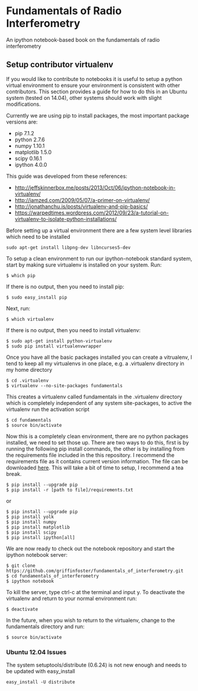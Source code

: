 # Fundamentals of Radio Interferometry

An ipython notebook-based book on the fundamentals of radio interferometry

## Setup contributor virtualenv

If you would like to contribute to notebooks it is useful to setup a python virtual environment to ensure your environment is consistent with other contributors. This section provides a guide for how to do this in an Ubuntu system (tested on 14.04), other systems should work with slight modifications.

Currently we are using pip to install packages, the most important package versions are:

* pip 7.1.2
* python 2.7.6
* numpy 1.10.1
* matplotlib 1.5.0
* scipy 0.16.1
* ipython 4.0.0

This guide was developed from these references:

* <http://jeffskinnerbox.me/posts/2013/Oct/06/ipython-notebook-in-virtualenv/>
* <http://iamzed.com/2009/05/07/a-primer-on-virtualenv/>
* <http://jonathanchu.is/posts/virtualenv-and-pip-basics/>
* <https://warpedtimes.wordpress.com/2012/09/23/a-tutorial-on-virtualenv-to-isolate-python-installations/>

Before setting up a virtual environment there are a few system level libraries which need to be installed

```
sudo apt-get install libpng-dev libncurses5-dev
```

To setup a clean environment to run our ipython-notebook standard system, start by making sure virtualenv is installed on your system. Run:

```
$ which pip
```

If there is no output, then you need to install pip:

```
$ sudo easy_install pip
```

Next, run:

```
$ which virtualenv
```

If there is no output, then you need to install virtualenv:

```
$ sudo apt-get install python-virtualenv
$ sudo pip install virtualenvwrapper
```

Once you have all the basic packages installed you can create a vitrualenv, I tend to keep all my virtualenvs in one place, e.g. a .virtualenv directory in my home directory

```
$ cd .virtualenv
$ virtualenv --no-site-packages fundamentals
```

This creates a virtualenv called fundamentals in the .virtualenv directory which is completely independent of any system site-packages, to active the virtualenv run the activation script

```
$ cd fundamentals
$ source bin/activate
```

Now this is a completely clean environment, there are no python packages installed, we need to set those up. There are two ways to do this, first is by running the following pip install commands, the other is by installing from the requirements file included in the this repository. I recommend the requirements file as it contains current version information. The file can be downloaded [here](https://raw.githubusercontent.com/griffinfoster/fundamentals_of_interferometry/master/requirements.txt). This will take a bit of time to setup, I recommend a tea break.

```
$ pip install --upgrade pip
$ pip install -r [path to file]/requirements.txt
```

or

```
$ pip install --upgrade pip
$ pip install yolk
$ pip install numpy
$ pip install matplotlib
$ pip install scipy
$ pip install ipython[all]
```

We are now ready to check out the notebook repository and start the ipython notebook server:

```
$ git clone https://github.com/griffinfoster/fundamentals_of_interferometry.git
$ cd fundamentals_of_interferometry
$ ipython notebook
```

To kill the server, type ctrl-c at the terminal and input y. To deactivate the virtualenv and return to your normal environment run:

```
$ deactivate
```

In the future, when you wish to return to the virtualenv, change to the fundamentals directory and run:

```
$ source bin/activate
```

### Ubuntu 12.04 Issues

The system setuptools/distribute (0.6.24) is not new enough and needs to be updated with easy_install

```
easy_install -U distribute
```
